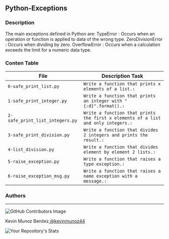 ## Python-Exceptions

### Description
The main exceptions defined in Python are: TypeError : Occurs when an operation or function is applied to data of the wrong type. ZeroDivisionError : Occurs when dividing by zero. OverflowError : Occurs when a calculation exceeds the limit for a numeric data type.

### Conten Table

| File                             | Description Task                                              |
| -------------------------------- | ------------------------------------------------------- |
| `0-safe_print_list.py`           | `Write a function that prints x elements of a list.:`                 |
| `1-safe_print_integer.py`        | `Write a function that prints an integer with "{:d}".format().:`                        |
| `2-safe_print_list_integers.py`  | `Write a function that prints the first x elements of a list and only integers.:`        |
| `3-safe_print_division.py`       | `Write a function that divides 2 integers and prints the result.:`                        |
| `4-list_division.py`             | `Write a function that divides element by element 2 lists.:` |
| `5-raise_exception.py`           | `Write a function that raises a type exception.:`                                |
| `6-raise_exception_msg.py`       | `Write a function that raises a name exception with a message.:`                  |


### **Authors**
--- 

![GitHub Contributors Image](https://contrib.rocks/image?repo=kevinmunoz44/holbertonschool-higher_level_programming)

Kevin Munoz Benitez<a href="https://github.com/kevinmunoz44" target="_blank"> @kevinmunoz44</a> 

![Your Repository's Stats](https://github-readme-stats.vercel.app/api?username=kevinmunoz44&show_icons=true)